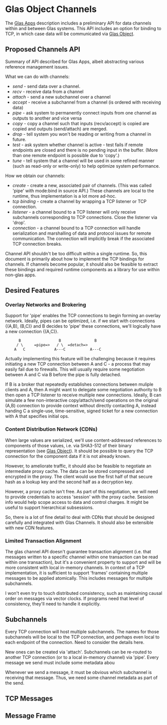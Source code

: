 # Glas Object Channels

The [Glas Apps](GlasApps.md) description includes a preliminary API for data channels within and between Glas systems. This API includes an option for binding to TCP, in which case data will be communicated via [Glas Object](GlasObject.md).

## Proposed Channels API

Summary of API described for Glas Apps, albeit abstracting various reference management issues.

What we can do with channels:

* *send* - send data over a channel.
* *recv* - receive data from a channel
* *attach* - send a new subchannel over a channel
* *accept* - receive a subchannel from a channel (is ordered with receiving data)
* *pipe* - ask system to permanently connect inputs from one channel as outputs to another and vice versa
* *copy* - copy a channel such that inputs (recv/accept) is copied are copied and outputs (send/attach) are merged.
* *drop* - tell system you won't be reading or writing from a channel in future. 
* *test* - ask system whether channel is active - test fails if remote endpoints are closed and there is no pending input in the buffer. (More than one remote endpoint is possible due to 'copy'.)
* *tune* - tell system that a channel will be used in some refined manner (such as read-only or write-only) to help optimize system performance. 

How we obtain our channels:

* *create* - create a new, associated pair of channels. (This was called 'pipe' with mode:bind in source API.) These channels are local to the runtime, thus implementation is a lot more ad-hoc. 
* *tcp binding* - create a channel by wrapping a TCP listener or TCP connection.
 * *listener* - a channel bound to a TCP listener will only receive subchannels corresponding to TCP connections. Close the listener via 'drop'. 
 * *connection* - a channel bound to a TCP connection will handle serialization and marshalling of data and protocol issues for remote communication. The connection will implicitly break if the associated TCP connection breaks.

Channel API shouldn't be too difficult within a single runtime. So, this document is primarily about how to implement the TCP bindings for channels. If channels become popular, it should also be feasible to extract these bindings and required runtime components as a library for use within non-glas apps. 

## Desired Features

### Overlay Networks and Brokering

Support for 'pipe' enables the TCP connections to begin forming an overlay network. Ideally, pipes can be optimized, i.e. if we start with connections {(A,B), (B,C)} and B decides to 'pipe' these connections, we'll logically have a new connection {(A,C)}. 

          B                 B               B
         / \     =pipe=>   / \  =detach=>
        A   C             A---C           A---C  

Actually implementing this feature will be challenging because it requires initiating a new TCP connection between A and C - a process that may easily fail due to firewalls. This will usually require some negotiation between A and C via B before the pipe is fully detached.

If B is a broker that repeatedly establishes connections between muliple clients and A, then A might want to delegate some negotiation authority to B then open a TCP listener to receive multiple new connections. Ideally, B can simulate a few non-interactive copy/attach/send operations on the original (A,B) connection to provide context without directly contacting A, instead handing C a single-use, time-sensitive, signed ticket for a new connection with A that specifies initial ops.

### Content Distribution Network (CDNs)

When large values are serialized, we'll use content-addressed references to components of those values, i.e. via SHA3-512 of their binary representation (see [Glas Object](GlasObject.md)). It should be possible to query the TCP connection for the component data if it is not already known. 

However, to ameliorate traffic, it should also be feasible to negotiate an intermediate proxy cache. The data can be stored compressed and encrypted in the proxy. The client would use the first half of that secure hash as a lookup key and the second half as a decryption key.

However, a proxy cache isn't free. As part of this negotiation, we will need to provide credentials to access 'session' with the proxy cache. Session info would help scope access to data and control charges. It might be useful to support hierarchical subsessions.

So, there is a lot of fine detail to deal with CDNs that should be designed carefully and integrated with Glas Channels. It should also be extensible with new CDN features.

### Limited Transaction Alignment

The glas channel API doesn't guarantee transaction alignment (i.e. that messages written to a specific channel within one transaction can be read within one transaction), but it's a convenient property to support and will be more consistent with local in-memory channels. In context of a TCP implementation, it is sufficient to support 'frames' containing multiple messages to be applied atomically. This includes messages for multiple subchannels.

I won't even try to touch distributed consistency, such as maintaining causal order on messages via vector clocks. If programs need that level of consistency, they'll need to handle it explicitly.

## Subchannels

Every TCP connection will host multiple subchannels. The names for those subchannels will be local to the TCP connection, and perhaps even local to each endpoint of the connection. Need to consider the details here.

New ones can be created via 'attach'. Subchannels can be re-routed to another TCP connection (or to a local in-memory channel) via 'pipe'. Every message we send must include some metadata abou

Whenever we send a message, it must be obvious which subchannel is receiving that message. Thus, we need some channel metadata as part of the send. 



## TCP Messages

## Message Frame


